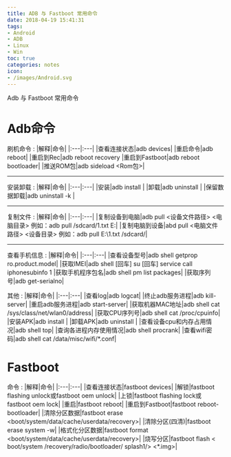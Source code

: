 ```yaml
---
title: ADB 与 Fastboot 常用命令
date: 2018-04-19 15:41:31
tags:
- Android
- ADB
- Linux
- Win
toc: true
categories: notes
icon:
- /images/Android.svg
---
```

Adb 与 Fastboot 常用命令

# Adb命令
刷机命令
:   |解释|命令|
    |:---|:---|
    |查看连接状态|adb devices|
    |重启命令|adb reboot|
    |重启到Rec|adb reboot recovery
    |重启到Fastboot|adb reboot bootloader|
    |推送ROM包|adb sideload <Rom包>|

---

安装卸载
:   |解释|命令|
    |:---|:---|
    |安装|adb install <package>|
  	|卸载|adb uninstall <package>|
  	|保留数据卸载|adb uninstall -k <package>|

---

复制文件
:   |解释|命令|
    |:---|:---|
    |复制设备到电脑|adb pull <设备文件路径> <电脑目录> 例如：adb pull /sdcard/1.txt E:\|
    |复制电脑到设备|abd pull <电脑文件路径> <设备目录> 例如：adb pull E:\1.txt /sdcard/|

---

查看手机信息
:   |解释|命令|
    |:---|:---|
    |查看设备型号|adb shell getprop ro.product.model|
    |获取IMEI|adb shell [回车] su [回车] service call iphonesubinfo 1
    |获取手机程序包名|adb shell pm list packages|
    |获取序列号|adb get-serialno|

其他
:	|解释|命令|
  |:---|:---|
  |查看log|adb logcat|
	|终止adb服务进程|adb kill-server|
	|重启adb服务进程|adb start-server|
	|获取机器MAC地址|adb shell  cat /sys/class/net/wlan0/address|
	|获取CPU序列号|adb shell cat /proc/cpuinfo|
	|安装APK|adb install <apkfile>|
	|卸载APK|adb uninstall <package>|
	|查看设备cpu和内存占用情况|adb shell top|
	|查询各进程内存使用情况|adb shell procrank|
	|查看wifi密码|adb shell cat /data/misc/wifi/*.conf|


# Fastboot
命令
: |解释|命令|
  |:---|:---|
  |查看连接状态|fastboot devices|
  |解锁|fastboot flashing unlock或fastboot oem unlock|
  |上锁|fastboot flashing lock或fastboot oem lock|
  |重启|fastboot reboot|
  |重启到Fastboot|fastboot reboot-bootloader|
  |清除分区数据|fastboot erase <boot/system/data/cache/userdata/recovery>|
  |清除分区(四清)|fastboot erase system -w|
  |格式化分区数据|fastboot format <boot/system/data/cache/userdata/recovery>|
  |烧写分区|fastboot flash < boot/system /recovery/radio/bootloader/ splash1/> <*.img>|
